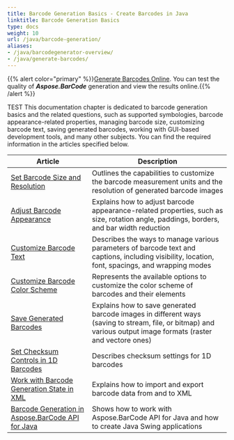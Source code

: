 ```yaml
---
title: Barcode Generation Basics - Create Barcodes in Java 
linktitle: Barcode Generation Basics 
type: docs
weight: 10
url: /java/barcode-generation/
aliases:
- /java/barcodegenerator-overview/
- /java/generate-barcodes/
---
```

{{% alert color="primary" %}}[Generate Barcodes Online](https://products.aspose.app/barcode/generate). You can test the quality of ***Aspose.BarCode*** generation and view the results online.{{% /alert %}}

TEST
This documentation chapter is dedicated to barcode generation basics and the related questions, such as supported symbologies, barcode appearance-related properties, managing barcode size, customizing barcode text, saving generated barcodes, working with GUI-based development tools, and many other subjects. You can find the required information in the articles specified below.
   
| Article | Description |
|---|---|
|[Set Barcode Size and Resolution](/barcode/java/set-barcode-size-and-resolution/)|Outlines the capabilities to customize the barcode measurement units and the resolution of generated barcode images|
|[Adjust Barcode Appearance](/barcode/java/customize-barcode-appearance/)|Explains how to adjust barcode appearance-related properties, such as size, rotation angle, paddings, borders, and bar width reduction|
|[Customize Barcode Text](/barcode/java/set-barcode-text/)|Describes the ways to manage various parameters of barcode text and captions, including visibility, location, font, spacings, and wrapping modes|
|[Customize Barcode Color Scheme](/barcode/java/customize-barcode-color/)|Represents the available options to customize the color scheme of barcodes and their elements|
|[Save Generated Barcodes](/barcode/java/save-barcode-image/)|Explains how to save generated barcode images in different ways (saving to stream, file, or bitmap) and various output image formats (raster and vectore ones)|
|[Set Checksum Controls in 1D Barcodes](/barcode/java/set-checksum-controls/)|Describes checksum settings for 1D barcodes|
|[Work with Barcode Generation State in XML](/barcode/java/barcode-generation-state-in-xml/)|Explains how to import and export barcode data from and to XML|
|[Barcode Generation in Aspose.BarCode API for Java](/barcode/java/generate-barcodes-using-aspose-apis/)|Shows how to work with Aspose.BarCode API for Java and how to create Java Swing applications|
  